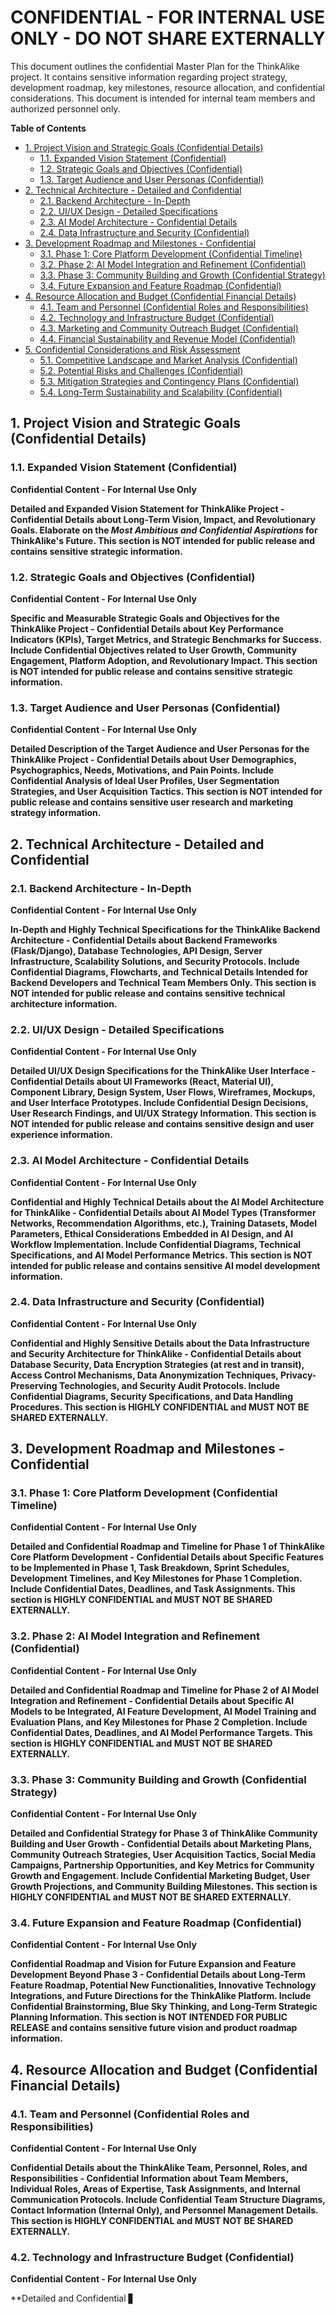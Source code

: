 # **CONFIDENTIAL - FOR INTERNAL USE ONLY - DO NOT SHARE EXTERNALLY**

This document outlines the confidential Master Plan for the ThinkAlike project. It contains sensitive information regarding project strategy, development roadmap, key milestones, resource allocation, and confidential considerations. This document is intended for internal team members and authorized personnel only.

**Table of Contents**

* [1. Project Vision and Strategic Goals (Confidential Details)](#1-project-vision-and-strategic-goals-confidential-details)
  * [1.1. Expanded Vision Statement (Confidential)](#11-expanded-vision-statement-confidential)
  * [1.2. Strategic Goals and Objectives (Confidential)](#12-strategic-goals-and-objectives-confidential)
  * [1.3. Target Audience and User Personas (Confidential)](#13-target-audience-and-user-personas-confidential)
* [2. Technical Architecture - Detailed and Confidential](#2-technical-architecture---detailed-and-confidential)
  * [2.1. Backend Architecture - In-Depth](#21-backend-architecture---in-depth)
  * [2.2. UI/UX Design - Detailed Specifications](#22-uiux-design---detailed-specifications)
  * [2.3. AI Model Architecture - Confidential Details](#23-ai-model-architecture---confidential-details)
  * [2.4. Data Infrastructure and Security (Confidential)](#24-data-infrastructure-and-security-confidential)
* [3. Development Roadmap and Milestones - Confidential](#3-development-roadmap-and-milestones---confidential)
  * [3.1. Phase 1: Core Platform Development (Confidential Timeline)](#31-phase-1-core-platform-development-confidential-timeline)
  * [3.2. Phase 2: AI Model Integration and Refinement (Confidential)](#32-phase-2-ai-model-integration-and-refinement-confidential)
  * [3.3. Phase 3: Community Building and Growth (Confidential Strategy)](#33-phase-3-community-building-and-growth-confidential-strategy)
  * [3.4. Future Expansion and Feature Roadmap (Confidential)](#34-future-expansion-and-feature-roadmap-confidential)
* [4. Resource Allocation and Budget (Confidential Financial Details)](#4-resource-allocation-and-budget-confidential-financial-details)
  * [4.1. Team and Personnel (Confidential Roles and Responsibilities)](#41-team-and-personnel-confidential-roles-and-responsibilities)
  * [4.2. Technology and Infrastructure Budget (Confidential)](#42-technology-and-infrastructure-budget-confidential)
  * [4.3. Marketing and Community Outreach Budget (Confidential)](#43-marketing-and-community-outreach-budget-confidential)
  * [4.4. Financial Sustainability and Revenue Model (Confidential)](#44-financial-sustainability-and-revenue-model-confidential)
* [5. Confidential Considerations and Risk Assessment](#5-confidential-considerations-and-risk-assessment)
  * [5.1. Competitive Landscape and Market Analysis (Confidential)](#51-competitive-landscape-and-market-analysis-confidential)
  * [5.2. Potential Risks and Challenges (Confidential)](#52-potential-risks-and-challenges-confidential)
  * [5.3. Mitigation Strategies and Contingency Plans (Confidential)](#53-mitigation-strategies-and-contingency-plans-confidential)
  * [5.4. Long-Term Sustainability and Scalability (Confidential)](#54-long-term-sustainability-and-scalability-confidential)

## 1. Project Vision and Strategic Goals (Confidential Details)

### 1.1. Expanded Vision Statement (Confidential)

**Confidential Content - For Internal Use Only**

**Detailed and Expanded Vision Statement for ThinkAlike Project - Confidential Details about Long-Term Vision, Impact, and Revolutionary Goals.  Elaborate on the *Most Ambitious and Confidential Aspirations* for ThinkAlike's Future. This section is NOT intended for public release and contains sensitive strategic information.**

### 1.2. Strategic Goals and Objectives (Confidential)

**Confidential Content - For Internal Use Only**

**Specific and Measurable Strategic Goals and Objectives for the ThinkAlike Project - Confidential Details about Key Performance Indicators (KPIs), Target Metrics, and Strategic Benchmarks for Success. Include Confidential Objectives related to User Growth, Community Engagement, Platform Adoption, and Revolutionary Impact. This section is NOT intended for public release and contains sensitive strategic information.**

### 1.3. Target Audience and User Personas (Confidential)

**Confidential Content - For Internal Use Only**

**Detailed Description of the Target Audience and User Personas for the ThinkAlike Project - Confidential Details about User Demographics, Psychographics, Needs, Motivations, and Pain Points. Include Confidential Analysis of Ideal User Profiles, User Segmentation Strategies, and User Acquisition Tactics. This section is NOT intended for public release and contains sensitive user research and marketing strategy information.**

## 2. Technical Architecture - Detailed and Confidential

### 2.1. Backend Architecture - In-Depth

**Confidential Content - For Internal Use Only**

**In-Depth and Highly Technical Specifications for the ThinkAlike Backend Architecture - Confidential Details about Backend Frameworks (Flask/Django), Database Technologies, API Design, Server Infrastructure, Scalability Solutions, and Security Protocols. Include Confidential Diagrams, Flowcharts, and Technical Details Intended for Backend Developers and Technical Team Members Only. This section is NOT intended for public release and contains sensitive technical architecture information.**

### 2.2. UI/UX Design - Detailed Specifications

**Confidential Content - For Internal Use Only**

**Detailed UI/UX Design Specifications for the ThinkAlike User Interface - Confidential Details about UI Frameworks (React, Material UI), Component Library, Design System, User Flows, Wireframes, Mockups, and User Interface Prototypes. Include Confidential Design Decisions, User Research Findings, and UI/UX Strategy Information. This section is NOT intended for public release and contains sensitive design and user experience information.**

### 2.3. AI Model Architecture - Confidential Details

**Confidential Content - For Internal Use Only**

**Confidential and Highly Technical Details about the AI Model Architecture for ThinkAlike - Confidential Details about AI Model Types (Transformer Networks, Recommendation Algorithms, etc.), Training Datasets, Model Parameters, Ethical Considerations Embedded in AI Design, and AI Workflow Implementation. Include Confidential Diagrams, Technical Specifications, and AI Model Performance Metrics. This section is NOT intended for public release and contains sensitive AI model development information.**

### 2.4. Data Infrastructure and Security (Confidential)

**Confidential Content - For Internal Use Only**

**Confidential and Highly Sensitive Details about the Data Infrastructure and Security Architecture for ThinkAlike - Confidential Details about Database Security, Data Encryption Strategies (at rest and in transit), Access Control Mechanisms, Data Anonymization Techniques, Privacy-Preserving Technologies, and Security Audit Protocols. Include Confidential Diagrams, Security Specifications, and Data Handling Procedures. This section is HIGHLY CONFIDENTIAL and MUST NOT BE SHARED EXTERNALLY.**

## 3. Development Roadmap and Milestones - Confidential

### 3.1. Phase 1: Core Platform Development (Confidential Timeline)

**Confidential Content - For Internal Use Only**

**Detailed and Confidential Roadmap and Timeline for Phase 1 of ThinkAlike Core Platform Development - Confidential Details about Specific Features to be Implemented in Phase 1, Task Breakdown, Sprint Schedules, Development Timelines, and Key Milestones for Phase 1 Completion. Include Confidential Dates, Deadlines, and Task Assignments. This section is HIGHLY CONFIDENTIAL and MUST NOT BE SHARED EXTERNALLY.**

### 3.2. Phase 2: AI Model Integration and Refinement (Confidential)

**Confidential Content - For Internal Use Only**

**Detailed and Confidential Roadmap and Timeline for Phase 2 of AI Model Integration and Refinement - Confidential Details about Specific AI Models to be Integrated, AI Feature Development, AI Model Training and Evaluation Plans, and Key Milestones for Phase 2 Completion. Include Confidential Dates, Deadlines, and AI Model Performance Targets. This section is HIGHLY CONFIDENTIAL and MUST NOT BE SHARED EXTERNALLY.**

### 3.3. Phase 3: Community Building and Growth (Confidential Strategy)

**Confidential Content - For Internal Use Only**

**Detailed and Confidential Strategy for Phase 3 of ThinkAlike Community Building and User Growth - Confidential Details about Marketing Plans, Community Outreach Strategies, User Acquisition Tactics, Social Media Campaigns, Partnership Opportunities, and Key Metrics for Community Growth and Engagement. Include Confidential Marketing Budget, User Growth Projections, and Community Building Milestones. This section is HIGHLY CONFIDENTIAL and MUST NOT BE SHARED EXTERNALLY.**

### 3.4. Future Expansion and Feature Roadmap (Confidential)

**Confidential Content - For Internal Use Only**

**Confidential Roadmap and Vision for Future Expansion and Feature Development Beyond Phase 3 - Confidential Details about Long-Term Feature Roadmap, Potential New Functionalities, Innovative Technology Integrations, and Future Directions for the ThinkAlike Platform. Include Confidential Brainstorming, Blue Sky Thinking, and Long-Term Strategic Planning Information. This section is NOT INTENDED FOR PUBLIC RELEASE and contains sensitive future vision and product roadmap information.**

## 4. Resource Allocation and Budget (Confidential Financial Details)

### 4.1. Team and Personnel (Confidential Roles and Responsibilities)

**Confidential Content - For Internal Use Only**

**Confidential Details about the ThinkAlike Team, Personnel, Roles, and Responsibilities - Confidential Information about Team Members, Individual Roles, Areas of Expertise, Task Assignments, and Internal Communication Protocols. Include Confidential Team Structure Diagrams, Contact Information (Internal Only), and Personnel Management Details. This section is HIGHLY CONFIDENTIAL and MUST NOT BE SHARED EXTERNALLY.**

### 4.2. Technology and Infrastructure Budget (Confidential)

**Confidential Content - For Internal Use Only**

**Detailed and Confidential ▋

